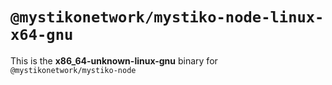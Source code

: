 # `@mystikonetwork/mystiko-node-linux-x64-gnu`

This is the **x86_64-unknown-linux-gnu** binary for `@mystikonetwork/mystiko-node`

